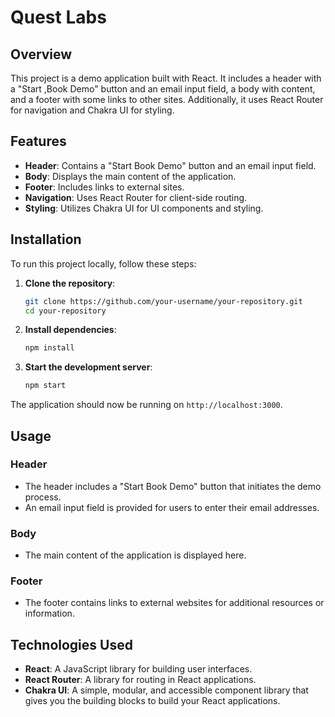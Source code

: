 # Quest Labs

## Overview
This project is a demo application built with React. It includes a header with a "Start ,Book Demo" button and an email input field, a body with content, and a footer with some links to other sites. Additionally, it uses React Router for navigation and Chakra UI for styling.

## Features
- **Header**: Contains a "Start Book Demo" button and an email input field.
- **Body**: Displays the main content of the application.
- **Footer**: Includes links to external sites.
- **Navigation**: Uses React Router for client-side routing.
- **Styling**: Utilizes Chakra UI for UI components and styling.

## Installation
To run this project locally, follow these steps:

1. **Clone the repository**:
    ```bash
    git clone https://github.com/your-username/your-repository.git
    cd your-repository
    ```

2. **Install dependencies**:
    ```bash
    npm install
    ```

3. **Start the development server**:
    ```bash
    npm start
    ```

The application should now be running on `http://localhost:3000`.

## Usage
### Header
- The header includes a "Start Book Demo" button that initiates the demo process.
- An email input field is provided for users to enter their email addresses.

### Body
- The main content of the application is displayed here.

### Footer
- The footer contains links to external websites for additional resources or information.

## Technologies Used
- **React**: A JavaScript library for building user interfaces.
- **React Router**: A library for routing in React applications.
- **Chakra UI**: A simple, modular, and accessible component library that gives you the building blocks to build your React applications.


